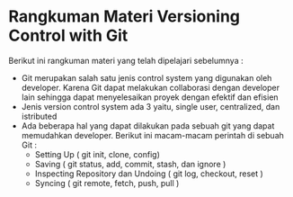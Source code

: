# Rangkuman Materi Versioning Control with Git

Berikut ini rangkuman materi yang telah dipelajari sebelumnya :

* Git merupakan salah satu jenis control system yang digunakan oleh developer. Karena Git dapat melakukan collaborasi dengan developer lain sehingga dapat menyelesaikan proyek dengan efektif dan efisien
* Jenis version control system ada 3 yaitu, single user, centralized, dan istributed
* Ada beberapa hal yang dapat dilakukan pada sebuah git yang dapat memudahkan developer. Berikut ini macam-macam perintah di sebuah Git :
   * Setting Up ( git init, clone, config)
   * Saving ( git status, add, commit, stash, dan ignore )
   * Inspecting Repository dan Undoing ( git log, checkout, reset )
   * Syncing ( git remote, fetch, push, pull )